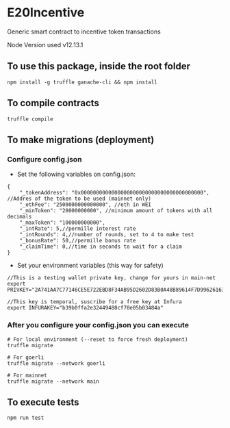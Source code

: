 # E20Incentive
Generic smart contract to incentive token transactions

Node Version used v12.13.1

## To use this package, inside the root folder
```
npm install -g truffle ganache-cli && npm install
```

## To compile contracts
```
truffle compile
```

## To make migrations (deployment)

### Configure config.json

* Set the following variables on config.json:
```
{
    "_tokenAddress": "0x0000000000000000000000000000000000000000", //Addres of the token to be used (mainnet only)
    "_ethFee": "2500000000000000", //eth in WEI
    "_minToken": "20000000000", //minimum amount of tokens with all decimals
    "_maxToken": "100000000000",
    "_intRate": 5,//permille interest rate
    "_intRounds": 4,//number of rounds, set to 4 to make test
    "_bonusRate": 50,//permille bonus rate
    "_claimTime": 0,//time in seconds to wait for a claim
}
```

* Set your environment variables (this way for safety)
```
//This is a testing wallet private key, change for yours in main-net
export PRIVKEY="2A741AA7C77146CE5E722EBD8F34AB95D2602D83B0A48B89614F7D99626163FA"

//This key is temporal, suscribe for a free key at Infura
export INFURAKEY="b39b0ffa2e32449488cf70e05b03484a"
```

### After you configure your config.json you can execute
```
# For local environment (--reset to force fresh deployment)
truffle migrate

# For goerli
truffle migrate --network goerli

# For mainnet
truffle migrate --network main
```

## To execute tests
```
npm run test
```